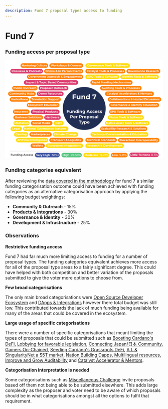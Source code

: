 ```yaml
---
description: Fund 7 proposal types access to funding
---
```


# Fund 7

### Funding access per proposal type

![](../../.gitbook/assets/fund-7-funding-access.png)

### **Funding categories equivalent**

After reviewing the [data covered in the methodology](methodology.md) for fund 7 a similar funding categorisation outcome could have been achieved with funding categories as an alternative categorisation approach by applying the following budget weightings:

* **Community & Outreach** - 15%
* **Products & Integrations** - 30%
* **Governance & Identity** - 30%
* **Development & Infrastructure** - 25%



### Observations

**Restrictive funding access**

Fund 7 had far much more limiting access to funding for a number of proposal types. The funding categories equivalent achieves more access for all of the proposal type areas to a fairly significant degree. This could have helped with both competition and better variation of the proposals submitted to give the voter more options to choose from.



**Few broad categorisations**

The only main broad categorisations were [Open Source Developer Ecosystem](http://app.ideascale.com/t/UM5UZBnCM) and [DApps & Integrations](http://app.ideascale.com/t/UM5UZBoNV) however there total budget was still low. This contributed towards the lack of much funding being available for many of the areas that could be covered in the ecosystem.



**Large usage of specific categorisations**

There were a number of specific categorisations that meant limiting the types of proposals that could be submitted such as [Boosting Cardano's DeFi](http://app.ideascale.com/t/UM5UZBnJW), [Lobbying for favorable legislation](http://app.ideascale.com/t/UM5UZBnJd), [Connecting Japan/日本 Community](http://app.ideascale.com/t/UM5UZBnVu), [Gamers On-Chained](http://app.ideascale.com/t/UM5UZBnPQ), [Seeding Cardano's Grassroots DeFi](http://app.ideascale.com/t/UM5UZBnWs), [A.I. & SingularityNet a $5T market](http://app.ideascale.com/t/UM5UZBnKN), [Nation Building Dapps](http://app.ideascale.com/t/UM5UZBmrP), [Multilingual resources](http://app.ideascale.com/t/UM5UZBneK), [Improve and Grow Auditability](http://app.ideascale.com/t/UM5UZBneL) and [Catalyst Accelerator & Mentors](https://cardano.ideascale.com/c/campaigns/26255/about).&#x20;



**Categorisation interpretation is needed**

Some categorisations such as [Miscellaneous Challenge](http://app.ideascale.com/t/UM5UZBnH5) invite proposals based off them not being able to be submitted elsewhere. This adds large complexity as the proposer and voter need to be aware of which proposals should be in what categorisations amongst all the options to fulfil that requirement.
